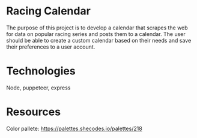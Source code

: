 # Racing Calendar
The purpose of this project is to develop a calendar that scrapes the web for data on popular racing series and posts them to a calendar. The user should be able to create a custom calendar based on their needs and save their preferences to a user account.

# Technologies
Node, puppeteer, express

# Resources
Color pallete: https://palettes.shecodes.io/palettes/218
